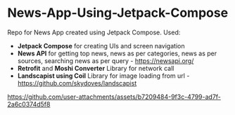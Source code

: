 # News-App-Using-Jetpack-Compose
Repo for News App created using Jetpack Compose. Used:
- **Jetpack Compose** for creating UIs and screen navigation
- **News API** for getting top news, news as per categories, news as per sources, searching news as per query - https://newsapi.org/
- **Retrofit** and **Moshi Converter** Library for network call
- **Landscapist using Coil** Library for image loading from url - https://github.com/skydoves/landscapist


https://github.com/user-attachments/assets/b7209484-9f3c-4799-ad7f-2a6c0374d5f8

